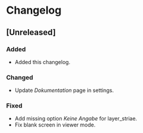 # Changelog

## [Unreleased]

### Added

- Added this changelog.

### Changed

- Update _Dokumentation_ page in settings.

### Fixed

- Add missing option _Keine Angabe_ for layer_striae.
- Fix blank screen in viewer mode.
